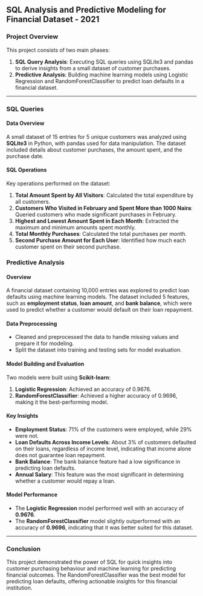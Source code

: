 ## SQL Analysis and Predictive Modeling for Financial Dataset - 2021

### Project Overview
This project consists of two main phases:
1. **SQL Query Analysis**: Executing SQL queries using SQLite3 and pandas to derive insights from a small dataset of customer purchases.
2. **Predictive Analysis**: Building machine learning models using Logistic Regression and RandomForestClassifier to predict loan defaults in a financial dataset.

---

### SQL Queries

#### Data Overview
A small dataset of 15 entries for 5 unique customers was analyzed using **SQLite3** in Python, with pandas used for data manipulation. The dataset included details about customer purchases, the amount spent, and the purchase date.

#### SQL Operations
Key operations performed on the dataset:
1. **Total Amount Spent by All Visitors**: Calculated the total expenditure by all customers.
2. **Customers Who Visited in February and Spent More than 1000 Naira**: Queried customers who made significant purchases in February.
3. **Highest and Lowest Amount Spent in Each Month**: Extracted the maximum and minimum amounts spent monthly.
4. **Total Monthly Purchases**: Calculated the total purchases per month.
5. **Second Purchase Amount for Each User**: Identified how much each customer spent on their second purchase.

### Predictive Analysis

#### Overview
A financial dataset containing 10,000 entries was explored to predict loan defaults using machine learning models. The dataset included 5 features, such as **employment status**, **loan amount**, and **bank balance**, which were used to predict whether a customer would default on their loan repayment.

#### Data Preprocessing
- Cleaned and preprocessed the data to handle missing values and prepare it for modeling.
- Split the dataset into training and testing sets for model evaluation.

#### Model Building and Evaluation
Two models were built using **Scikit-learn**:
1. **Logistic Regression**: Achieved an accuracy of 0.9676.
2. **RandomForestClassifier**: Achieved a higher accuracy of 0.9696, making it the best-performing model.

#### Key Insights
- **Employment Status**: 71% of the customers were employed, while 29% were not.
- **Loan Defaults Across Income Levels**: About 3% of customers defaulted on their loans, regardless of income level, indicating that income alone does not guarantee loan repayment.
- **Bank Balance**: The bank balance feature had a low significance in predicting loan defaults.
- **Annual Salary**: This feature was the most significant in determining whether a customer would repay a loan.

#### Model Performance
- The **Logistic Regression** model performed well with an accuracy of **0.9676**.
- The **RandomForestClassifier** model slightly outperformed with an accuracy of **0.9696**, indicating that it was better suited for this dataset.

---

### Conclusion
This project demonstrated the power of SQL for quick insights into customer purchasing behaviour and machine learning for predicting financial outcomes. The RandomForestClassifier was the best model for predicting loan defaults, offering actionable insights for this financial institution.


